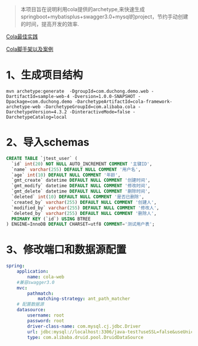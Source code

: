 > 本项目旨在说明利用cola提供的archetype,来快速生成springboot+mybatisplus+swagger3.0+mysql的project，节约手动创建的时间，提高开发的效率.

[Cola最佳实践](https://blog.csdn.net/significantfrank/article/details/110934799?spm=1001.2014.3001.5502)

[Cola脚手架以及案例](https://github.com/alibaba/COLA)

# 1、生成项目结构

```shell
mvn archetype:generate  -DgroupId=com.duchong.demo.web -DartifactId=sample-web-4 -Dversion=1.0.0-SNAPSHOT -Dpackage=com.duchong.demo -DarchetypeArtifactId=cola-framework-archetype-web -DarchetypeGroupId=com.alibaba.cola -DarchetypeVersion=4.3.2 -DinteractiveMode=false -DarchetypeCatalog=local
```

# 2、导入schemas

```sql
CREATE TABLE `jtest_user` (
  `id` int(20) NOT NULL AUTO_INCREMENT COMMENT '主键ID',
  `name` varchar(255) DEFAULT NULL COMMENT '用户名',
  `age` int(10) DEFAULT NULL COMMENT '年龄',
  `gmt_create` datetime DEFAULT NULL COMMENT '创建时间',
  `gmt_modify` datetime DEFAULT NULL COMMENT '修改时间',
  `gmt_delete` datetime DEFAULT NULL COMMENT '删除时间',
  `deleted` int(10) DEFAULT NULL COMMENT '是否已删除',
  `created_by` varchar(255) DEFAULT NULL COMMENT '创建人',
  `modified_by` varchar(255) DEFAULT NULL COMMENT '修改人',
  `deleted_by` varchar(255) DEFAULT NULL COMMENT '删除人',
  PRIMARY KEY (`id`) USING BTREE
) ENGINE=InnoDB DEFAULT CHARSET=utf8 COMMENT='测试用户表';
```

# 3、修改端口和数据源配置

```yaml
spring:
    application:
        name: cola-web
    #兼容swagger3.0
    mvc:
        pathmatch:
            matching-strategy: ant_path_matcher
    # 配置数据源
    datasource:
        username: root
        password: root
        driver-class-name: com.mysql.cj.jdbc.Driver
        url: jdbc:mysql://localhost:3306/java-test?useSSL=false&useUnicode=true&characterEncoding=utf-8&allowMultiQueries=true&serverTimezone=Asia/Shanghai
        type: com.alibaba.druid.pool.DruidDataSource
```

